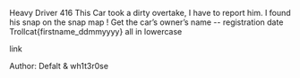 Heavy Driver
416
This Car took a dirty overtake, I have to report him. I found his snap on the snap map ! Get the car’s owner’s name -- registration date Trollcat{firstname_ddmmyyyy} all in lowercase

link

Author: Defalt & wh1t3r0se
